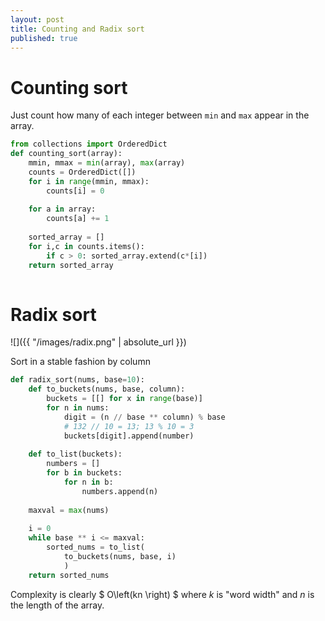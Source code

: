 ```yaml
---
layout: post
title: Counting and Radix sort
published: true
---
```


# Counting sort

Just count how many of each integer between `min` and `max` appear in the array.

```python
from collections import OrderedDict
def counting_sort(array):
    mmin, mmax = min(array), max(array)
    counts = OrderedDict([])
    for i in range(mmin, mmax):
        counts[i] = 0
        
    for a in array:
        counts[a] += 1
    
    sorted_array = []
    for i,c in counts.items():
        if c > 0: sorted_array.extend(c*[i])
    return sorted_array
        
```

# Radix sort

![]({{ "/images/radix.png" | absolute_url }})

Sort in a stable fashion by column


```python
def radix_sort(nums, base=10):
    def to_buckets(nums, base, column):
        buckets = [[] for x in range(base)]
        for n in nums:
            digit = (n // base ** column) % base
            # 132 // 10 = 13; 13 % 10 = 3
            buckets[digit].append(number)
        
    def to_list(buckets):
        numbers = []
        for b in buckets:
            for n in b:
                numbers.append(n)
    
    maxval = max(nums)
    
    i = 0
    while base ** i <= maxval:
        sorted_nums = to_list(
            to_buckets(nums, base, i)
            )
    return sorted_nums
```

Complexity is clearly $ O\left(kn \right) $ where $k$ is "word width" and $n$ is the length of the array.
